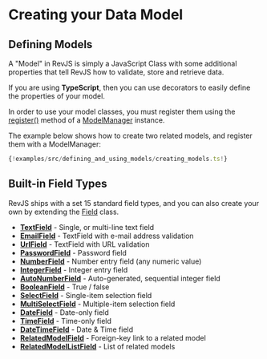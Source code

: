 # Creating your Data Model

## Defining Models

A "Model" in RevJS is simply a JavaScript Class with some additional properties
that tell RevJS how to validate, store and retrieve data.

If you are using **TypeScript**, then you can use decorators to easily define
the properties of your model.

In order to use your model classes, you must register them using the
[register()](/api/rev-models/classes/modelmanager.html#register) method of a
[ModelManager](/api/rev-models/classes/modelmanager.html) instance.

The example below shows how to create two related models, and register them
with a ModelManager:

```ts
{!examples/src/defining_and_using_models/creating_models.ts!}
```

## Built-in Field Types

RevJS ships with a set 15 standard field types, and you can also create your own
by extending the [Field](/api/rev-models/classes/field.html) class.

 * **[TextField](/api/rev-models/classes/textfield.html)** - Single, or multi-line text field
 * **[EmailField](/api/rev-models/classes/emailfield.html)** - TextField with e-mail address validation
 * **[UrlField](/api/rev-models/classes/urlfield.html)** - TextField with URL validation
 * **[PasswordField](/api/rev-models/classes/passwordfield.html)** - Password field
 * **[NumberField](/api/rev-models/classes/numberfield.html)** - Number entry field (any numeric value)
 * **[IntegerField](/api/rev-models/classes/integerfield.html)** - Integer entry field
 * **[AutoNumberField](/api/rev-models/classes/autonumberfield.html)** - Auto-generated, sequential integer field
 * **[BooleanField](/api/rev-models/classes/booleanfield.html)** - True / false
 * **[SelectField](/api/rev-models/classes/selectfield.html)** - Single-item selection field
 * **[MultiSelectField](/api/rev-models/classes/multiselectfield.html)** - Multiple-item selection field
 * **[DateField](/api/rev-models/classes/datefield.html)** - Date-only field
 * **[TimeField](/api/rev-models/classes/timefield.html)** - Time-only field
 * **[DateTimeField](/api/rev-models/classes/datetimefield.html)** - Date & Time field
 * **[RelatedModelField](/api/rev-models/classes/relatedmodelfield.html)** - Foreign-key link to a related model
 * **[RelatedModelListField](/api/rev-models/classes/relatedmodellistfield.html)** - List of related models
